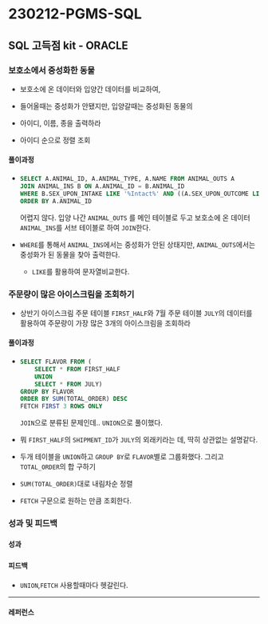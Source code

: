 # 230212-PGMS-SQL

## SQL 고득점 kit - ORACLE

### 보호소에서 중성화한 동물

- 보호소에 온 데이터와 입양간 데이터를 비교하여,

- 들어올때는 중성화가 안됐지만, 입양갈때는 중성화된 동물의

- 아이디, 이름, 종을 출력하라

- 아이디 순으로 정렬 조회

#### 풀이과정

- ```sql
  SELECT A.ANIMAL_ID, A.ANIMAL_TYPE, A.NAME FROM ANIMAL_OUTS A
  JOIN ANIMAL_INS B ON A.ANIMAL_ID = B.ANIMAL_ID
  WHERE B.SEX_UPON_INTAKE LIKE '%Intact%' AND ((A.SEX_UPON_OUTCOME LIKE '%Spayed%') OR (A.SEX_UPON_OUTCOME LIKE '%Neutered%'))
  ORDER BY A.ANIMAL_ID
  ```
  
  어렵지 않다. 입양 나간 `ANIMAL_OUTS` 를 메인 테이블로 두고 보호소에 온 데이터 `ANIMAL_INS`를 서브 테이블로 하여 `JOIN`한다.

- `WHERE`를 통해서  `ANIMAL_INS`에서는 중성화가 안된 상태지만, `ANIMAL_OUTS`에서는 중성화가 된 동물을 찾아 출력한다.
  
  - `LIKE`를 활용하여 문자열비교한다.

### 주문량이 많은 아이스크림을 조회하기

- 상반기 아이스크림 주문 테이블 `FIRST_HALF`와 7월 주문 테이블 `JULY`의 데이터를 활용하여 주문량이 가장 많은 3개의 아이스크림을 조회하라

#### 풀이과정

- ```sql
  SELECT FLAVOR FROM (
      SELECT * FROM FIRST_HALF
      UNION
      SELECT * FROM JULY)
  GROUP BY FLAVOR
  ORDER BY SUM(TOTAL_ORDER) DESC
  FETCH FIRST 3 ROWS ONLY
  ```
  
  `JOIN`으로 분류된 문제인데.. `UNION`으로 풀이했다.

- 뭐 `FIRST_HALF`의 `SHIPMENT_ID`가 `JULY`의 외래키라는 데, 딱히 상관없는 설명같다.

- 두개 테이블을 `UNION`하고 `GROUP BY`로 `FLAVOR`별로 그룹화했다. 그리고 `TOTAL_ORDER`의 합 구하기

- `SUM(TOTAL_ORDER)`대로 내림차순 정렬

- `FETCH` 구문으로 원하는 만큼 조회한다.

### 성과 및 피드백

#### 성과

##### 

#### 피드백

- `UNION`,`FETCH` 사용할때마다 헷갈린다.

---

#### 레퍼런스

> 
